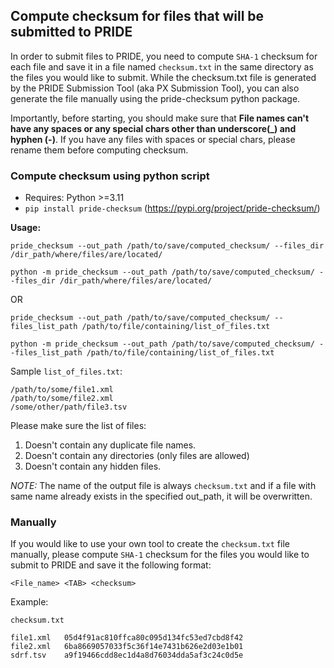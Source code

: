 ## Compute checksum for files that will be submitted to PRIDE

In order to submit files to PRIDE, you need to compute `SHA-1` checksum for each file and save it in a file named `checksum.txt` in the same directory as the files you would like to submit. While the checksum.txt file is generated by the PRIDE Submission Tool (aka PX Submission Tool), you can also generate the file manually using the pride-checksum python package.

Importantly, before starting, you should make sure that **File names can't have any spaces or any special chars other than underscore(_) and hyphen (-)**. If you have any files with spaces or special chars, please rename them before computing checksum.

### Compute checksum using python script

- Requires: Python >=3.11
- `pip install pride-checksum` (https://pypi.org/project/pride-checksum/)

**Usage:**

`pride_checksum --out_path /path/to/save/computed_checksum/ --files_dir /dir_path/where/files/are/located/`

`python -m pride_checksum --out_path /path/to/save/computed_checksum/ --files_dir /dir_path/where/files/are/located/`

OR

`pride_checksum --out_path /path/to/save/computed_checksum/ --files_list_path /path/to/file/containing/list_of_files.txt`

`python -m pride_checksum --out_path /path/to/save/computed_checksum/ --files_list_path /path/to/file/containing/list_of_files.txt`

Sample `list_of_files.txt`:

```
/path/to/some/file1.xml
/path/to/some/file2.xml
/some/other/path/file3.tsv
```

Please make sure the list of files:

1. Doesn't contain any duplicate file names.
2. Doesn't contain any directories (only files are allowed)
3. Doesn't contain any hidden files.

*NOTE:* The name of the output file is always `checksum.txt` and if a file with same name already exists in the specified out_path, it will be overwritten.

### Manually

If you would like to use your own tool to create the `checksum.txt` file manually, please compute `SHA-1` checksum for the files you would like to submit to PRIDE and save it the following format:

`<File_name> <TAB> <checksum>`

Example:

`checksum.txt`
```
file1.xml   05d4f91ac810ffca80c095d134fc53ed7cbd8f42
file2.xml   6ba8669057033f5c36f14e7431b626e2d03e1b01
sdrf.tsv    a9f19466cdd8ec1d4a8d76034dda5af3c24c0d5e
```